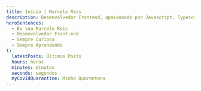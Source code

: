 ```yaml
---
title: Início | Marcelo Reis
description: Desenvolvedor Frontend, apaixonado por Javascript, Typescript e React. Residindo em Belo Horizonte e se aventurando no mundo Open Source
heroSentences:
  - Eu sou Marcelo Reis
  - Desenvolvedor Front-end
  - Sempre Curioso
  - Sempre Aprendendo
t:
  latestPosts: Últimos Posts
  hours: horas
  minutes: minutos
  seconds: segundos
  myCovidQuarantine: Minha Quarentena
---
```


